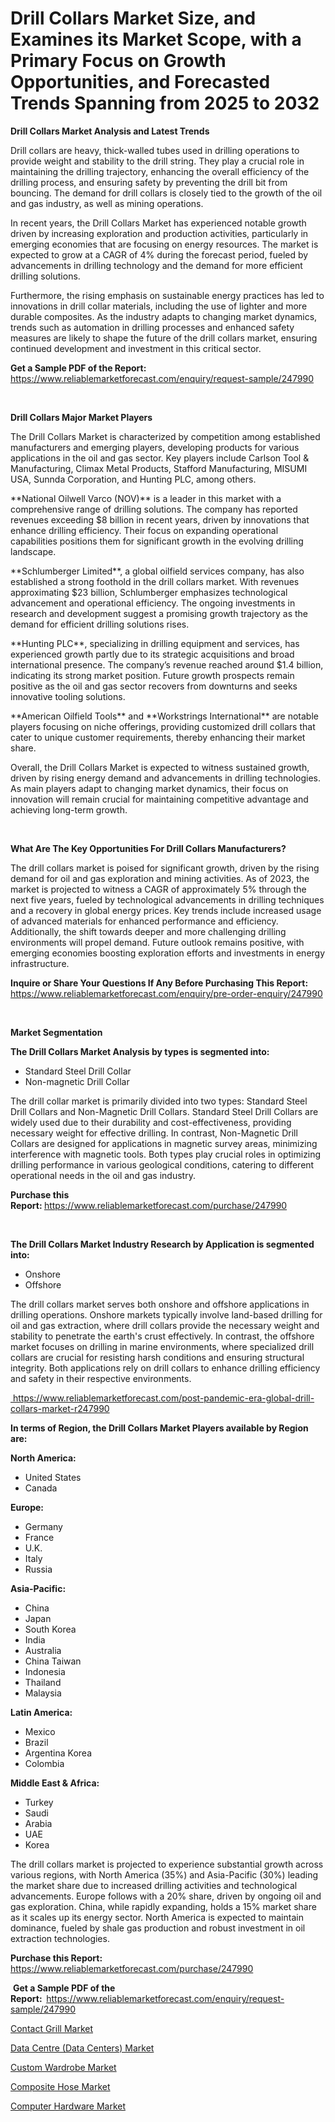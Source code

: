 <p><h1>Drill Collars Market Size, and Examines its Market Scope, with a Primary Focus on Growth Opportunities, and Forecasted Trends Spanning from 2025 to 2032</h1></p><p><strong>Drill Collars Market Analysis and Latest Trends</strong></p>
<p><p>Drill collars are heavy, thick-walled tubes used in drilling operations to provide weight and stability to the drill string. They play a crucial role in maintaining the drilling trajectory, enhancing the overall efficiency of the drilling process, and ensuring safety by preventing the drill bit from bouncing. The demand for drill collars is closely tied to the growth of the oil and gas industry, as well as mining operations. </p><p>In recent years, the Drill Collars Market has experienced notable growth driven by increasing exploration and production activities, particularly in emerging economies that are focusing on energy resources. The market is expected to grow at a CAGR of 4% during the forecast period, fueled by advancements in drilling technology and the demand for more efficient drilling solutions. </p><p>Furthermore, the rising emphasis on sustainable energy practices has led to innovations in drill collar materials, including the use of lighter and more durable composites. As the industry adapts to changing market dynamics, trends such as automation in drilling processes and enhanced safety measures are likely to shape the future of the drill collars market, ensuring continued development and investment in this critical sector.</p></p>
<p><strong>Get a Sample PDF of the Report:&nbsp;</strong> <a href="https://www.reliablemarketforecast.com/enquiry/request-sample/247990?utm_campaign=1197&utm_medium=2&utm_source=Github&utm_content=ia&utm_term=30032025&utm_id=drill-collars">https://www.reliablemarketforecast.com/enquiry/request-sample/247990</a></p>
<p>&nbsp;</p>
<p><strong>Drill Collars Major Market Players</strong></p>
<p><p>The Drill Collars Market is characterized by competition among established manufacturers and emerging players, developing products for various applications in the oil and gas sector. Key players include Carlson Tool & Manufacturing, Climax Metal Products, Stafford Manufacturing, MISUMI USA, Sunnda Corporation, and Hunting PLC, among others.</p><p>**National Oilwell Varco (NOV)** is a leader in this market with a comprehensive range of drilling solutions. The company has reported revenues exceeding $8 billion in recent years, driven by innovations that enhance drilling efficiency. Their focus on expanding operational capabilities positions them for significant growth in the evolving drilling landscape.</p><p>**Schlumberger Limited**, a global oilfield services company, has also established a strong foothold in the drill collars market. With revenues approximating $23 billion, Schlumberger emphasizes technological advancement and operational efficiency. The ongoing investments in research and development suggest a promising growth trajectory as the demand for efficient drilling solutions rises.</p><p>**Hunting PLC**, specializing in drilling equipment and services, has experienced growth partly due to its strategic acquisitions and broad international presence. The company’s revenue reached around $1.4 billion, indicating its strong market position. Future growth prospects remain positive as the oil and gas sector recovers from downturns and seeks innovative tooling solutions.</p><p>**American Oilfield Tools** and **Workstrings International** are notable players focusing on niche offerings, providing customized drill collars that cater to unique customer requirements, thereby enhancing their market share.</p><p>Overall, the Drill Collars Market is expected to witness sustained growth, driven by rising energy demand and advancements in drilling technologies. As main players adapt to changing market dynamics, their focus on innovation will remain crucial for maintaining competitive advantage and achieving long-term growth.</p></p>
<p>&nbsp;</p>
<p><strong>What Are The Key Opportunities For Drill Collars Manufacturers?</strong></p>
<p><p>The drill collars market is poised for significant growth, driven by the rising demand for oil and gas exploration and mining activities. As of 2023, the market is projected to witness a CAGR of approximately 5% through the next five years, fueled by technological advancements in drilling techniques and a recovery in global energy prices. Key trends include increased usage of advanced materials for enhanced performance and efficiency. Additionally, the shift towards deeper and more challenging drilling environments will propel demand. Future outlook remains positive, with emerging economies boosting exploration efforts and investments in energy infrastructure.</p></p>
<p><strong>Inquire or Share Your Questions If Any Before Purchasing This Report:</strong> <a href="https://www.reliablemarketforecast.com/enquiry/pre-order-enquiry/247990?utm_campaign=1197&utm_medium=2&utm_source=Github&utm_content=ia&utm_term=30032025&utm_id=drill-collars">https://www.reliablemarketforecast.com/enquiry/pre-order-enquiry/247990</a></p>
<p>&nbsp;</p>
<p><strong>Market Segmentation</strong></p>
<p><strong>The Drill Collars Market Analysis by types is segmented into:</strong></p>
<p><ul><li>Standard Steel Drill Collar</li><li>Non-magnetic Drill Collar</li></ul></p>
<p><p>The drill collar market is primarily divided into two types: Standard Steel Drill Collars and Non-Magnetic Drill Collars. Standard Steel Drill Collars are widely used due to their durability and cost-effectiveness, providing necessary weight for effective drilling. In contrast, Non-Magnetic Drill Collars are designed for applications in magnetic survey areas, minimizing interference with magnetic tools. Both types play crucial roles in optimizing drilling performance in various geological conditions, catering to different operational needs in the oil and gas industry.</p></p>
<p><strong>Purchase this Report:&nbsp;</strong><a href="https://www.reliablemarketforecast.com/purchase/247990?utm_campaign=1197&utm_medium=2&utm_source=Github&utm_content=ia&utm_term=30032025&utm_id=drill-collars">https://www.reliablemarketforecast.com/purchase/247990</a></p>
<p>&nbsp;</p>
<p><strong>The Drill Collars Market Industry Research by Application is segmented into:</strong></p>
<p><ul><li>Onshore</li><li>Offshore</li></ul></p>
<p><p>The drill collars market serves both onshore and offshore applications in drilling operations. Onshore markets typically involve land-based drilling for oil and gas extraction, where drill collars provide the necessary weight and stability to penetrate the earth's crust effectively. In contrast, the offshore market focuses on drilling in marine environments, where specialized drill collars are crucial for resisting harsh conditions and ensuring structural integrity. Both applications rely on drill collars to enhance drilling efficiency and safety in their respective environments.</p></p>
<p><a href="https://www.reliablemarketforecast.com/post-pandemic-era-global-drill-collars-market-r247990?utm_campaign=1197&utm_medium=2&utm_source=Github&utm_content=ia&utm_term=30032025&utm_id=drill-collars">&nbsp;https://www.reliablemarketforecast.com/post-pandemic-era-global-drill-collars-market-r247990</a></p>
<p><strong>In terms of Region, the Drill Collars Market Players available by Region are:</strong></p>
<p>
    <p> <strong> North America: </strong>
        <ul>
            <li>United States</li>
            <li>Canada</li>
        </ul>
        </p> 
    <p> <strong> Europe: </strong>
        <ul>
            <li>Germany</li>
            <li>France</li>
            <li>U.K.</li>
            <li>Italy</li>
            <li>Russia</li>
        </ul>
        </p> 
    <p> <strong> Asia-Pacific: </strong>
        <ul>
            <li>China</li>
            <li>Japan</li>
            <li>South Korea</li>
            <li>India</li>
            <li>Australia</li>
            <li>China Taiwan</li>
            <li>Indonesia</li>
            <li>Thailand</li>
            <li>Malaysia</li>
        </ul>
        </p> 
    <p> <strong> Latin America: </strong>
        <ul>
            <li>Mexico</li>
            <li>Brazil</li>
            <li>Argentina Korea</li>
            <li>Colombia</li>
        </ul>
        </p> 
    <p> <strong> Middle East & Africa: </strong>
        <ul>
            <li>Turkey</li>
            <li>Saudi</li>
            <li>Arabia</li>
            <li>UAE</li>
            <li>Korea</li>
        </ul>
    </p>
    </p>
<p><p>The drill collars market is projected to experience substantial growth across various regions, with North America (35%) and Asia-Pacific (30%) leading the market share due to increased drilling activities and technological advancements. Europe follows with a 20% share, driven by ongoing oil and gas exploration. China, while rapidly expanding, holds a 15% market share as it scales up its energy sector. North America is expected to maintain dominance, fueled by shale gas production and robust investment in oil extraction technologies.</p></p>
<p><strong>Purchase this Report: </strong><a href="https://www.reliablemarketforecast.com/purchase/247990?utm_campaign=1197&utm_medium=2&utm_source=Github&utm_content=ia&utm_term=30032025&utm_id=drill-collars">https://www.reliablemarketforecast.com/purchase/247990</a></p>
<p>&nbsp;<strong>Get a Sample PDF of the Report:&nbsp;&nbsp;</strong><a href="https://www.reliablemarketforecast.com/enquiry/request-sample/247990?utm_campaign=1197&utm_medium=2&utm_source=Github&utm_content=ia&utm_term=30032025&utm_id=drill-collars">https://www.reliablemarketforecast.com/enquiry/request-sample/247990</a></p>
<p><strong></strong></p>
<p><p><a href="https://github.com/estaykaleslo/Market-Research-Report-List-1/blob/main/contact-grill-market.md?utm_campaign=1197&utm_medium=2&utm_source=Github&utm_content=ia&utm_term=30032025&utm_id=drill-collars">Contact Grill Market</a></p><p><a href="https://github.com/shamprenadw7/Market-Research-Report-List-1/blob/main/data-centre-data-centers-market.md?utm_campaign=1197&utm_medium=2&utm_source=Github&utm_content=ia&utm_term=30032025&utm_id=drill-collars">Data Centre (Data Centers) Market</a></p><p><a href="https://github.com/abararybar2x/Market-Research-Report-List-1/blob/main/custom-wardrobe-market.md?utm_campaign=1197&utm_medium=2&utm_source=Github&utm_content=ia&utm_term=30032025&utm_id=drill-collars">Custom Wardrobe Market</a></p><p><a href="https://github.com/tandyorandby/Market-Research-Report-List-1/blob/main/composite-hose-market.md?utm_campaign=1197&utm_medium=2&utm_source=Github&utm_content=ia&utm_term=30032025&utm_id=drill-collars">Composite Hose Market</a></p><p><a href="https://github.com/parthplagaf6/Market-Research-Report-List-1/blob/main/computer-hardware-market.md?utm_campaign=1197&utm_medium=2&utm_source=Github&utm_content=ia&utm_term=30032025&utm_id=drill-collars">Computer Hardware Market</a></p></p>